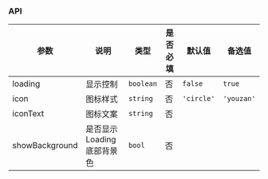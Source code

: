 ### API

| 参数         | 说明                 | 类型      | 是否必填 | 默认值      | 备选值                           |
| ------------ | -------------------- | --------- | -------- | ----------- | -------------------------------- |
| loading      | 显示控制             | `boolean` | 否       | `false`     | `true`                           |
| icon         | 图标样式             | `string`  | 否       | `'circle'`  | `'youzan'`                       |
| iconText     | 图标文案             | `string`  | 否       |             |                                  |
| showBackground | 是否显示 Loading 底部背景色 | `bool`   | 否       |        |        |
